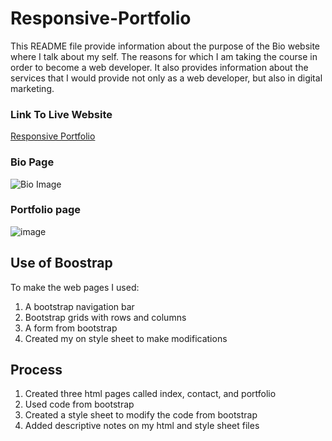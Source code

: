# Responsive-Portfolio
 
This README file provide information about the purpose of the Bio website where I talk about my self. The reasons for which I am taking the course in order to become a web developer. 
It also provides information about the services that I would provide not only as a web developer, but also in digital marketing.

### Link To Live Website
[Responsive Portfolio](https://rsainzlinarez.github.io/Responsive-Portfolio/)

### Bio Page
![Bio Image](https://user-images.githubusercontent.com/71811501/104882893-ab1fb080-5918-11eb-85c5-319386a3da3c.png)
### Portfolio page
![image](https://user-images.githubusercontent.com/71811501/104882994-daceb880-5918-11eb-958d-2121cf4df438.png)



## Use of Boostrap
To make the web pages I used:
1. A bootstrap navigation bar
2. Bootstrap grids with rows and columns
3. A form from bootstrap
4. Created my on style sheet to make modifications

## Process
1. Created three html pages called index, contact, and portfolio
2. Used code from bootstrap
2. Created a style sheet to modify the code from bootstrap
3. Added descriptive notes on my html and style sheet files